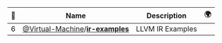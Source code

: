 |:star2: | Name | Description | 🌍|
|---|---|---|---|
|6|[@Virtual-Machine](https://github.com/Virtual-Machine)/[**ir-examples**](https://github.com/Virtual-Machine/ir-examples)|LLVM IR Examples||

